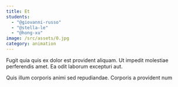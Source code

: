 ```yaml
---
title: Et
students:
  - "@giovanni-russo"
  - "@stella-le"
  - "@hong-xu"
image: /src/assets/0.jpg
category: animation
---
```

Fugit quia quis ex dolor est provident aliquam. Ut impedit molestiae perferendis amet. Ea odit laborum excepturi aut.

Quis illum corporis animi sed repudiandae. Corporis a provident num
